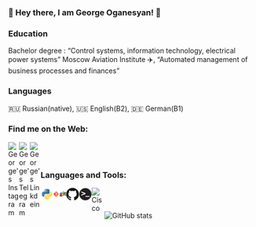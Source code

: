 ### :sloth: Hey there, I am George Oganesyan! :sloth:
### Education 
Bachelor degree : “Control systems, information technology, electrical power systems” Moscow Aviation Institute ✈️, “Automated management of business processes and finances”
### Languages
🇷🇺 Russian(native), 🇺🇸 English(B2), 🇩🇪 German(B1)

### Find me on the Web:

<a href="https://www.instagram.com/g_0gan?igsh=dHoycTVrNHZ4bTk0">
  <img align="left" alt="George's Instagram" width="22px" src="https://cdn.jsdelivr.net/npm/simple-icons@v3/icons/instagram.svg" />
</a>
<a href="https://t.me/g_0gan">
  <img align="left" alt="George's Telegram" width="22px" src="https://cdn.jsdelivr.net/npm/simple-icons@4.3.0/icons/telegram.svg" />
<a href="https://www.linkedin.com/in/g_0gan/">
  <img align="left" alt="George's Linkdein" width="22px" src="https://cdn.jsdelivr.net/npm/simple-icons@v3/icons/linkedin.svg" />
</a>
</a></br></br>

### Languages and Tools:
<img align="left" width="26px"  src="https://raw.githubusercontent.com/iswbm/iswbm/main/assets/python-original.svg" alt="python" />
<img align="left" alt="Git" width="26px" src="https://raw.githubusercontent.com/github/explore/80688e429a7d4ef2fca1e82350fe8e3517d3494d/topics/git/git.png" />
<img align="left" alt="GitHub" width="26px" src="https://raw.githubusercontent.com/github/explore/78df643247d429f6cc873026c0622819ad797942/topics/github/github.png" />
<img align="left" alt="Terminal" width="26px" src="https://raw.githubusercontent.com/github/explore/80688e429a7d4ef2fca1e82350fe8e3517d3494d/topics/terminal/terminal.png" />
<img align="left" alt="Cisco" width="26px"                                                                                     src="https://cdn.jsdelivr.net/npm/simple-icons@4.3.0/icons/cisco.svg" />
<br /><br />

![GitHub stats](https://github-readme-stats.vercel.app/api?username=g-0gan&theme=tokyonight&show_icons=true)

